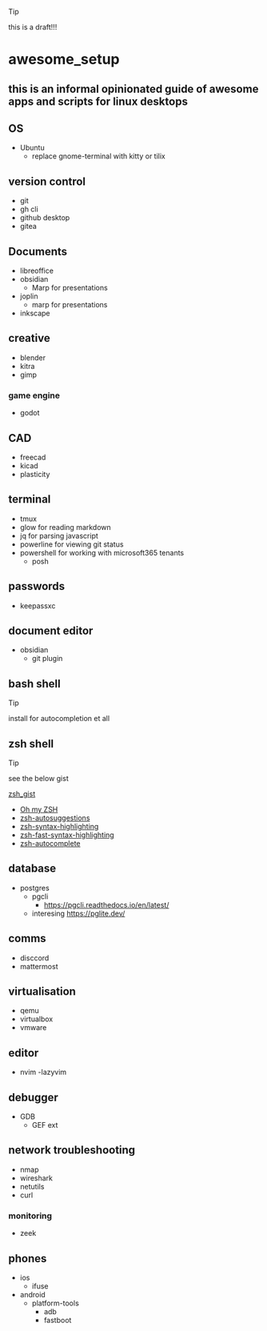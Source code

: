 > [!tip]
> this is a draft!!!

# awesome_setup
## this is an informal opinionated guide of awesome apps and scripts for linux desktops

## OS
- Ubuntu
  - replace gnome-terminal with kitty or tilix

## version control
- git
- gh cli
- github desktop
- gitea
  
## Documents
- libreoffice
- obsidian
  - Marp for presentations
- joplin
  - marp for presentations
- inkscape

## creative
- blender
- kitra
- gimp
### game engine
- godot

## CAD
- freecad
- kicad
- plasticity
  
## terminal
- tmux
- glow for reading markdown
- jq for parsing javascript
- powerline for viewing git status
- powershell for working with microsoft365 tenants
  - posh   
 
## passwords
- keepassxc

## document editor
- obsidian
  - git plugin
## bash shell
>[!TIP]
>install for autocompletion et all

## zsh shell 
>[!TIP]
>see the below gist

[zsh_gist](https://gist.github.com/n1snt/454b879b8f0b7995740ae04c5fb5b7df)

 - [Oh my ZSH](https://github.com/ohmyzsh/ohmyzsh)
 - [zsh-autosuggestions](https://github.com/zsh-users/zsh-autosuggestions)
 - [zsh-syntax-highlighting](https://github.com/zsh-users/zsh-syntax-highlighting)
 - [zsh-fast-syntax-highlighting](https://github.com/zdharma/fast-syntax-highlighting)
 - [zsh-autocomplete](https://github.com/marlonrichert/zsh-autocomplete)
  
## database 
- postgres
    - pgcli
      - https://pgcli.readthedocs.io/en/latest/
    - interesing https://pglite.dev/

## comms
- disccord
- mattermost

## virtualisation
- qemu
- virtualbox
- vmware
  
## editor
- nvim
  -lazyvim

## debugger
- GDB
  - GEF ext
 
## network troubleshooting
- nmap
- wireshark
- netutils
- curl
### monitoring
- zeek  
  
## phones
- ios
  - ifuse
- android
  - platform-tools
    - adb
    - fastboot
   
